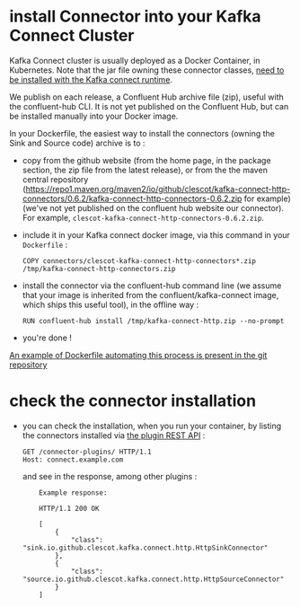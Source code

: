 # install Connector into your Kafka Connect Cluster

Kafka Connect cluster is usually deployed as a Docker Container, in Kubernetes.
Note that the jar file owning these connector classes,
[need to be installed with the Kafka connect runtime](https://docs.confluent.io/kafka-connectors/self-managed/install.html#install-connector-manually).

We publish on each release, a Confluent Hub archive file (zip), useful with the confluent-hub CLI. It is not yet published on the Confluent Hub, but can be installed manually into your Docker image.

In your Dockerfile, the easiest way to install the connectors (owning the Sink and Source code) archive is to :

- copy from the github website (from the home page, in the package section, the zip file from the latest release), or
 from the the maven central repository (https://repo1.maven.org/maven2/io/github/clescot/kafka-connect-http-connectors/0.6.2/kafka-connect-http-connectors-0.6.2.zip for example)
(we've not yet published on the confluent hub website our connector).
For example, `clescot-kafka-connect-http-connectors-0.6.2.zip`.
- include it in your Kafka connect docker image, via this command in your `Dockerfile` : 
   
     `COPY connectors/clescot-kafka-connect-http-connectors*.zip /tmp/kafka-connect-http-connectors.zip`

- install the connector via the confluent-hub command line (we assume that your image is inherited from the confluent/kafka-connect image,
  which ships this useful tool), in the offline way : 
   
  `RUN confluent-hub install /tmp/kafka-connect-http.zip --no-prompt`
- you're done ! 

[An example of Dockerfile automating this  process is present in the git repository](../kafka-connect-http-connectors/src/main/resources/Dockerfile)

# check the connector installation

- you can check the installation, when you run your container, by listing the connectors installed via [the plugin REST API](https://docs.confluent.io/platform/current/connect/references/restapi.html#connector-plugins) :
     ```
     GET /connector-plugins/ HTTP/1.1
     Host: connect.example.com
     ```

  and see in the response, among other plugins :

     ```
         Example response:
     
         HTTP/1.1 200 OK
     
         [
             {
                 "class": "sink.io.github.clescot.kafka.connect.http.HttpSinkConnector"
             },
             {
                 "class": "source.io.github.clescot.kafka.connect.http.HttpSourceConnector"
             }
         ]
     
         
     ```

